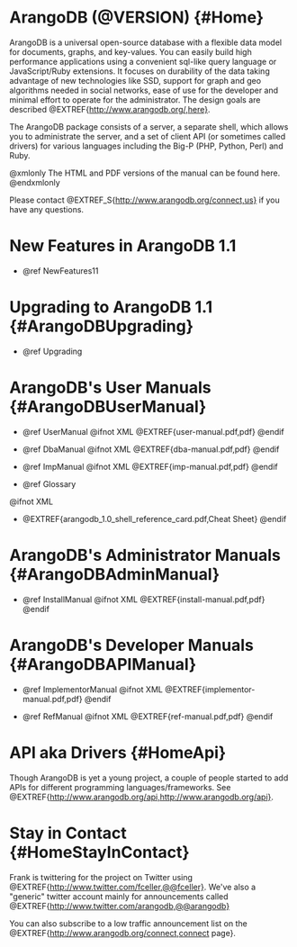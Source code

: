 ArangoDB (@VERSION) {#Home}
===========================

ArangoDB is a universal open-source database with a flexible data
model for documents, graphs, and key-values. You can easily build high
performance applications using a convenient sql-like query language or
JavaScript/Ruby extensions.  It focuses on durability of the data
taking advantage of new technologies like SSD, support for graph and
geo algorithms needed in social networks, ease of use for the
developer and minimal effort to operate for the administrator. The
design goals are described @EXTREF{http://www.arangodb.org/,here}.

The ArangoDB package consists of a server, a separate shell, which
allows you to administrate the server, and a set of client API (or
sometimes called drivers) for various languages including the Big-P
(PHP, Python, Perl) and Ruby.

@xmlonly
The HTML and PDF versions of the manual can be found
<ulink url="http://www.arangodb.org/manuals">here</ulink>.
@endxmlonly

Please contact @EXTREF_S{http://www.arangodb.org/connect,us} if you
have any questions.

New Features in ArangoDB 1.1
============================

- @ref NewFeatures11

Upgrading to ArangoDB 1.1 {#ArangoDBUpgrading}
==============================================

- @ref Upgrading

ArangoDB's User Manuals {#ArangoDBUserManual}
=============================================

- @ref UserManual @ifnot XML @EXTREF{user-manual.pdf,pdf} @endif

- @ref DbaManual @ifnot XML @EXTREF{dba-manual.pdf,pdf} @endif

- @ref ImpManual @ifnot XML @EXTREF{imp-manual.pdf,pdf} @endif

- @ref Glossary

@ifnot XML 
- @EXTREF{arangodb_1.0_shell_reference_card.pdf,Cheat Sheet} 
@endif

ArangoDB's Administrator Manuals {#ArangoDBAdminManual}
=======================================================

- @ref InstallManual @ifnot XML @EXTREF{install-manual.pdf,pdf} @endif

ArangoDB's Developer Manuals {#ArangoDBAPIManual}
=================================================

- @ref ImplementorManual @ifnot XML @EXTREF{implementor-manual.pdf,pdf} @endif

- @ref RefManual @ifnot XML @EXTREF{ref-manual.pdf,pdf} @endif

API aka Drivers {#HomeApi}
==========================

Though ArangoDB is yet a young project, a couple of people started to
add APIs for different programming languages/frameworks. See
@EXTREF{http://www.arangodb.org/api,http://www.arangodb.org/api}.

Stay in Contact {#HomeStayInContact}
====================================

Frank is twittering for the project on Twitter using
@EXTREF{http://www.twitter.com/fceller,@@fceller}. We've also a
"generic" twitter account mainly for announcements called
@EXTREF{http://www.twitter.com/arangodb,@@arangodb}

You can also subscribe to a low traffic announcement list on the
@EXTREF{http://www.arangodb.org/connect,connect page}.
